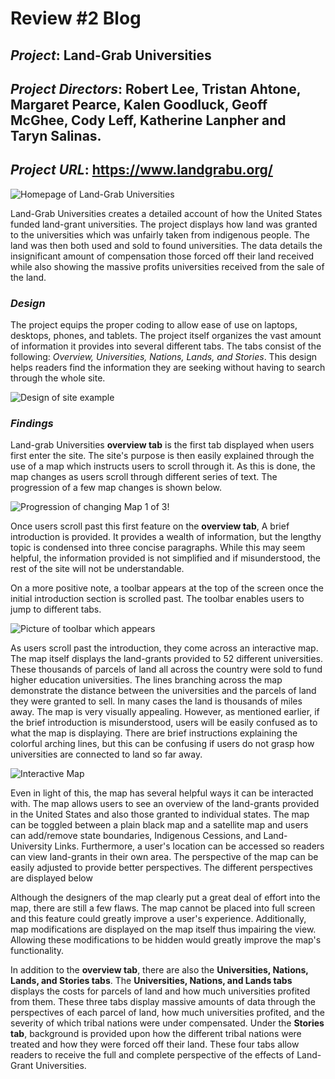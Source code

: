 # Review #2 Blog
 
## *Project*: Land-Grab Universities
 
## *Project Directors*: Robert Lee, Tristan Ahtone, Margaret Pearce, Kalen Goodluck, Geoff McGhee, Cody Leff, Katherine Lanpher and Taryn Salinas.
 
## *Project URL*: https://www.landgrabu.org/
 
![Homepage of Land-Grab Universities](https://brenanabread99.github.io/Brenanabread/images/screenshot2.png)
 
Land-Grab Universities creates a detailed account of how the United States funded land-grant universities. The project displays how land was granted to the universities which was unfairly taken from indigenous people. The land was then both used and sold to found universities. The data details the insignificant amount of compensation those forced off their land received while also showing the massive profits universities received from the sale of the land.
 
### *Design*
 
The project equips the proper coding to allow ease of use on laptops, desktops, phones, and tablets. The project itself organizes the vast amount of information it provides into several different tabs. The tabs consist of the following: *Overview, Universities, Nations, Lands, and Stories*. This design helps readers find the information they are seeking without having to search through the whole site. 
 
 
![Design of site example](https://brenanabread99.github.io/Brenanabread/images/design4.png)
 
### *Findings*
 
Land-grab Universities **overview tab** is the first tab displayed when users first enter the site. The site's purpose is then easily explained through the use of a map which instructs users to scroll through it. As this is done, the map changes as users scroll through different series of text. The progression of a few map changes is shown below.
 
![Progression of changing Map 1 of 3](https://brenanabread99.github.io/Brenanabread/images/mappic.png)!
 
Once users scroll past this first feature on the **overview tab**, A brief introduction is provided. It provides a wealth of information, but the lengthy topic is condensed into three concise paragraphs.  While this may seem helpful, the information provided is not simplified and if misunderstood, the rest of the site will not be understandable.
 
On a more positive note, a toolbar appears at the top of the screen once the initial introduction section is scrolled past. The toolbar enables users to jump to different tabs.
 
![Picture of toolbar which appears](https://brenanabread99.github.io/Brenanabread/images/toolbar.png)
 
As users scroll past the introduction, they come across an interactive map. The map itself displays the land-grants provided to 52 different universities. These thousands of parcels of land all across the country were sold to fund higher education universities. The lines branching across the map demonstrate the distance between the universities and the parcels of land they were granted to sell. In many cases the land is thousands of miles away. The map is very visually appealing. However, as mentioned earlier, if the brief introduction is misunderstood, users will be easily confused as to what the map is displaying. There are brief instructions explaining the colorful arching lines, but this can be confusing if users do not grasp how universities are connected to land so far away.
 
![Interactive Map](https://brenanabread99.github.io/Brenanabread/images/colormap.png)
 
Even in light of this, the map has several helpful ways it can be interacted with. The map allows users to see an overview of the land-grants provided in the United States and also those granted to individual states. The map can be toggled between a plain black map and a satellite map and users can add/remove state boundaries, Indigenous Cessions, and Land-University Links. Furthermore, a user's location can be accessed so readers can view land-grants in their own area. The perspective of the map can be easily adjusted to provide better perspectives. The different perspectives are displayed below
 
Although the designers of the map clearly put a great deal of effort into the map, there are still a few flaws. The map cannot be placed into full screen and this feature could greatly improve a user's experience. Additionally, map modifications are displayed on the map itself thus impairing the view. Allowing these modifications to be hidden would greatly improve the map's functionality. 
 
In addition to the **overview tab**, there are also the **Universities, Nations, Lands, and Stories tabs**. The **Universities, Nations, and Lands tabs** displays the costs for parcels of land and how much universities profited from them. These three tabs display massive amounts of data through the perspectives of each parcel of land, how much universities profited, and the severity of which tribal nations were under compensated. Under the **Stories tab**, background is provided upon how the different tribal nations were treated and how they were forced off their land. These four tabs allow readers to receive the full and complete perspective of the effects of Land-Grant Universities.

